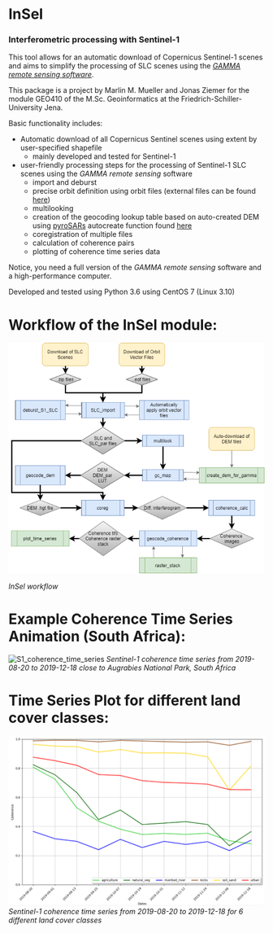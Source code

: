 # InSel
### Interferometric processing with Sentinel-1

This tool allows for an automatic download of Copernicus Sentinel-1 scenes and aims to simplify the processing of SLC 
scenes using the [_GAMMA remote sensing software_](https://www.gamma-rs.ch/software).

This package is a project by Marlin M. Mueller and Jonas Ziemer for the module GEO410 of the M.Sc. Geoinformatics at the
Friedrich-Schiller-University Jena.

Basic functionality includes:
* Automatic download of all Copernicus Sentinel scenes using extent by user-specified shapefile
    * mainly developed and tested for Sentinel-1
* user-friendly processing steps for the processing of Sentinel-1 SLC scenes using the _GAMMA remote sensing_ software
    * import and deburst
    * precise orbit definition using orbit files (external files can be found [here](https://qc.sentinel1.eo.esa.int/))
    * multilooking
    * creation of the geocoding lookup table based on auto-created DEM using [pyroSARs](https://github.com/johntruckenbrodt/pyroSAR) 
      autocreate function found [here](https://pyrosar.readthedocs.io/en/latest/pyroSAR.html#module-pyroSAR.gamma.dem)
    * coregistration of multiple files
    * calculation of coherence pairs
    * plotting of coherence time series data
    
Notice, you need a full version of the _GAMMA remote sensing_ software and a high-performance computer.

Developed and tested using Python 3.6 using CentOS 7 (Linux 3.10)

# Workflow of the InSel module:
![InSel_workflow](InSel/preview_files/Workflow.png)

_InSel workflow_

# Example Coherence Time Series Animation (South Africa):
![S1_coherence_time_series](InSel/preview_files/Coherence_time_series.gif)
_Sentinel-1 coherence time series from 2019-08-20 to 2019-12-18 close to Augrabies National Park, South Africa_

# Time Series Plot for different land cover classes:
![S1_coherence_time_series_plot](InSel/preview_files/time_series_plot.PNG)
_Sentinel-1 coherence time series from 2019-08-20 to 2019-12-18 for 6 different land cover classes_
